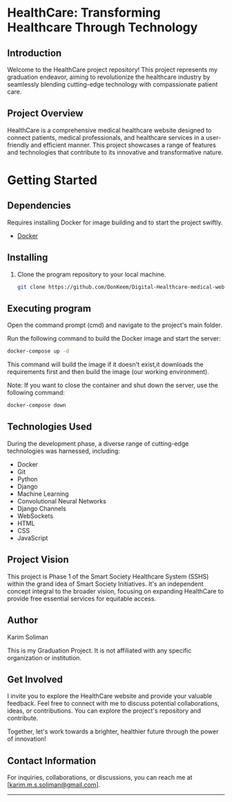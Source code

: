 # HealthCare: Transforming Healthcare Through Technology


## Introduction

Welcome to the HealthCare project repository! This project represents my graduation endeavor, aiming to revolutionize the healthcare industry by seamlessly blending cutting-edge technology with compassionate patient care.

## Project Overview

HealthCare is a comprehensive medical healthcare website designed to connect patients, medical professionals, and healthcare services in a user-friendly and efficient manner. This project showcases a range of features and technologies that contribute to its innovative and transformative nature.

# Getting Started

## Dependencies
Requires installing Docker for image building and to start the project swiftly.
- [Docker](https://www.docker.com/) 

## Installing
1. Clone the program repository to your local machine.
   ```bash
   git clone https://github.com/DonKeem/Digital-Healthcare-medical-website-Graduation-project.git

## Executing program
Open the command prompt (cmd) and navigate to the project's main folder.

Run the following command to build the Docker image and start the server:
```bash
docker-compose up -d
```
This command will build the image if it doesn't exist,it downloads the requirements first and then build the image (our working environment).

Note: If you want to close the container and shut down the server, use the following command:
```bash
docker-compose down
```
## Technologies Used

During the development phase, a diverse range of cutting-edge technologies was harnessed, including:

- Docker
- Git
- Python
- Django
- Machine Learning
- Convolutional Neural Networks
- Django Channels
- WebSockets
- HTML
- CSS
- JavaScript

## Project Vision

This project is Phase 1 of the Smart Society Healthcare System (SSHS) within the grand idea of Smart Society Initiatives. It's an independent concept integral to the broader vision, focusing on expanding HealthCare to provide free essential services for equitable access.

## Author

Karim Soliman

This is my Graduation Project. It is not affiliated with any specific organization or institution.

## Get Involved

I invite you to explore the HealthCare website and provide your valuable feedback. Feel free to connect with me to discuss potential collaborations, ideas, or contributions. You can explore the project's repository and contribute.

Together, let's work towards a brighter, healthier future through the power of innovation!

## Contact Information

For inquiries, collaborations, or discussions, you can reach me at [karim.m.s.soliman@gmail.com].

---
